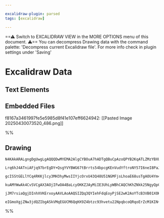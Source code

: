 ```yaml
---

excalidraw-plugin: parsed
tags: [excalidraw]

---
```

==⚠  Switch to EXCALIDRAW VIEW in the MORE OPTIONS menu of this document. ⚠== You can decompress Drawing data with the command palette: 'Decompress current Excalidraw file'. For more info check in plugin settings under 'Saving'


# Excalidraw Data

## Text Elements
## Embedded Files
f8167a3461997fe5e5985d8f41e107eff6624942: [[Pasted Image 20250430073520_486.png]]

%%
## Drawing
```compressed-json
N4KAkARALgngDgUwgLgAQQQDwMYEMA2AlgCYBOuA7hADTgQBuCpAzoQPYB2KqATLZMzYBXUtiRoIACyhQ4zZAHoFAc0JRJQgEYA6bGwC2CgF7N6hbEcK4OCtptbErHALRY8RMpWdx8Q1TdIEfARcZgRmBShcZQUebQBGAAYEmjoghH0EDihmbgBtcDBQMBKIEm5oACEKYnwADgB2AGUoZQBhAHkAZgAzNrY4AHE6poBJVJLIWEQKwn1opH5SzG5n

Lrq6hJ4ATniAFjq97brEgDY+QsgYVYBWG67tBrrts54bpcgKEnVudYftroNY57I6neI8PaJd6XKQIQjKaTcU6JPYfCDWZTBbiJNHMKCkNgAawQ/XwbFIFXx1mYcFwgWyE1Kmlw2EJygJQg4xFJ5Mp5A4NLpWSgjMgPUI+HwLRgWIkgg8oogeIJxIA6t9JNwLpMlfiiQhpbL0PLymiOQiOOFcmh4miBiy1NcbYkcTD2cI4KNiNbUHkALponrkTJe7

gcISStGELlYCq4RKKjlcy3MH3hyMwsIIYjcOrxU43Q48U51NGMFjsLhoaE68usTgAOU4Ym48W2NwBDS6KNRMMIzAAIukoNnuD0CGE0ZphFyAKLBTLZNMR/BooRwYi4Ec5m0NPbI8G7Bo3EtoogcQlhldntis0docf4SeZqJQIQ+iCILnR5SK8XBUMJB6PNTgaXAun3NttgaHoEBuODjhuYg6h6PZ4gQJIGgQHoelOc4jj2HhFWYdxxF9S4wFtCj4

kuAMYWwAk4CvSVCgAX3AOjIFwOA4BaLcyOKKZJAyMiIE3UhLyWBhCAQChKhZNkk25NgyQpCQAGIcK0npGQgbARHpKBRhHfQWhVEkVN5DT0JsxZCj0gzhWMjJ5NZd1OWU1S+WpWlDN0/TSEM5z9AAMQlKVYCNJUVNNeyAqCkyzP1dViB+NBtUgeKnMSvViUNUSTRzKSsuyYKACVhAtK1W2KxzSpMjpaWwR1WxdWrAuyjIQs4KAQtwfQJSdVAa0yuq

jJM7rsiaQgjDInhXVKErxoyAAVLAoAAQSIZQq3QYIehFdqEoyPjSE2wK2AoYTcB3VB01XOKxuC2cuQ2i6rpCW70Xe/ynpMt6CQoFb4FEpTdJIglJQADW4G4zgSRoRqVBiVPwABNXMDgSdsunBJGjDYAxuEEyB6AIIQyJokpWKOzr9AqjyUw/MGpPZEhptmrUFsgNniBaBAmOrVnSBIABZNhiAQF7cE0YJbsfZ9Sl5nk1NQEmIEqFSvtIZRmQACh4

eIGmoXgjZNw3jdQZIbgASkVMqEGUCM6QqHX9Z4btzc93hvetu22NpqbcoQRqoErZcM1KIN+oQB2YxFjhfzQdWshluXuHxCm0WwIhBdQTOEDRDgY4z0gs5hYQoHPMiC4D+y7AAKwQbAciaYu4HFyXpdl+9UAVwv7JZMPGBWwn8GJmFpgK9IW8rRV9LxAxgZmNB7pvO95YnAedSDAwmhnsPODHLez1CTbZ5HsfmPwNjwBpuh/3CYn2NYoA
```
%%